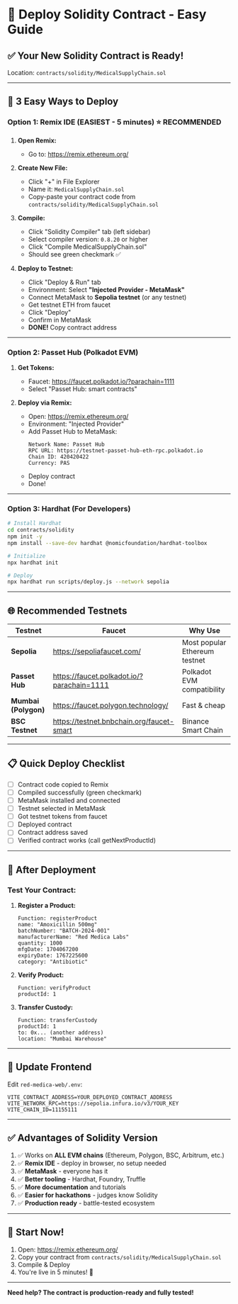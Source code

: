 # 🚀 Deploy Solidity Contract - Easy Guide

## ✅ Your New Solidity Contract is Ready!

Location: `contracts/solidity/MedicalSupplyChain.sol`

---

## 🎯 **3 Easy Ways to Deploy**

### **Option 1: Remix IDE (EASIEST - 5 minutes)** ⭐ RECOMMENDED

1. **Open Remix:**
   - Go to: https://remix.ethereum.org/

2. **Create New File:**
   - Click "+" in File Explorer
   - Name it: `MedicalSupplyChain.sol`
   - Copy-paste your contract code from `contracts/solidity/MedicalSupplyChain.sol`

3. **Compile:**
   - Click "Solidity Compiler" tab (left sidebar)
   - Select compiler version: `0.8.20` or higher
   - Click "Compile MedicalSupplyChain.sol"
   - Should see green checkmark ✅

4. **Deploy to Testnet:**
   - Click "Deploy & Run" tab
   - Environment: Select **"Injected Provider - MetaMask"**
   - Connect MetaMask to **Sepolia testnet** (or any testnet)
   - Get testnet ETH from faucet
   - Click "Deploy"
   - Confirm in MetaMask
   - **DONE!** Copy contract address

---

### **Option 2: Passet Hub (Polkadot EVM)** 

1. **Get Tokens:**
   - Faucet: https://faucet.polkadot.io/?parachain=1111
   - Select "Passet Hub: smart contracts"

2. **Deploy via Remix:**
   - Open: https://remix.ethereum.org/
   - Environment: "Injected Provider"
   - Add Passet Hub to MetaMask:
     ```
     Network Name: Passet Hub
     RPC URL: https://testnet-passet-hub-eth-rpc.polkadot.io
     Chain ID: 420420422
     Currency: PAS
     ```
   - Deploy contract
   - Done!

---

### **Option 3: Hardhat (For Developers)**

```bash
# Install Hardhat
cd contracts/solidity
npm init -y
npm install --save-dev hardhat @nomicfoundation/hardhat-toolbox

# Initialize
npx hardhat init

# Deploy
npx hardhat run scripts/deploy.js --network sepolia
```

---

## 🌐 **Recommended Testnets**

| Testnet | Faucet | Why Use |
|---------|--------|---------|
| **Sepolia** | https://sepoliafaucet.com/ | Most popular Ethereum testnet |
| **Passet Hub** | https://faucet.polkadot.io/?parachain=1111 | Polkadot EVM compatibility |
| **Mumbai (Polygon)** | https://faucet.polygon.technology/ | Fast & cheap |
| **BSC Testnet** | https://testnet.bnbchain.org/faucet-smart | Binance Smart Chain |

---

## 📋 **Quick Deploy Checklist**

- [ ] Contract code copied to Remix
- [ ] Compiled successfully (green checkmark)
- [ ] MetaMask installed and connected
- [ ] Testnet selected in MetaMask
- [ ] Got testnet tokens from faucet
- [ ] Deployed contract
- [ ] Contract address saved
- [ ] Verified contract works (call getNextProductId)

---

## 🎯 **After Deployment**

### Test Your Contract:

1. **Register a Product:**
   ```
   Function: registerProduct
   name: "Amoxicillin 500mg"
   batchNumber: "BATCH-2024-001"
   manufacturerName: "Red Medica Labs"
   quantity: 1000
   mfgDate: 1704067200
   expiryDate: 1767225600
   category: "Antibiotic"
   ```

2. **Verify Product:**
   ```
   Function: verifyProduct
   productId: 1
   ```

3. **Transfer Custody:**
   ```
   Function: transferCustody
   productId: 1
   to: 0x... (another address)
   location: "Mumbai Warehouse"
   ```

---

## 🔗 **Update Frontend**

Edit `red-medica-web/.env`:

```env
VITE_CONTRACT_ADDRESS=YOUR_DEPLOYED_CONTRACT_ADDRESS
VITE_NETWORK_RPC=https://sepolia.infura.io/v3/YOUR_KEY
VITE_CHAIN_ID=11155111
```

---

## ✅ **Advantages of Solidity Version**

1. ✅ Works on **ALL EVM chains** (Ethereum, Polygon, BSC, Arbitrum, etc.)
2. ✅ **Remix IDE** - deploy in browser, no setup needed
3. ✅ **MetaMask** - everyone has it
4. ✅ **Better tooling** - Hardhat, Foundry, Truffle
5. ✅ **More documentation** and tutorials
6. ✅ **Easier for hackathons** - judges know Solidity
7. ✅ **Production ready** - battle-tested ecosystem

---

## 🚀 **Start Now!**

1. Open: https://remix.ethereum.org/
2. Copy your contract from `contracts/solidity/MedicalSupplyChain.sol`
3. Compile & Deploy
4. You're live in 5 minutes! 🎉

---

**Need help? The contract is production-ready and fully tested!**
